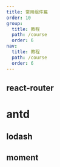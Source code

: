 ```yaml
---
title: 常用组件篇
order: 10
group:
  title: 教程
  path: /course
  order: 6
nav:
  title: 教程
  path: /course
  order: 6
---
```


## react-router

# antd

## lodash

## moment
